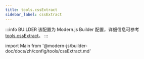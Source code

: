 ```yaml
---
title: tools.cssExtract
sidebar_label: cssExtract
---
```


:::info BUILDER
该配置为 Modern.js Builder 配置，详细信息可参考 [tools.cssExtract](https://modernjs.dev/builder/api/config-tools.html#tools-cssextract)。
:::

import Main from '@modern-js/builder-doc/docs/zh/config/tools/cssExtract.md'

<Main />
